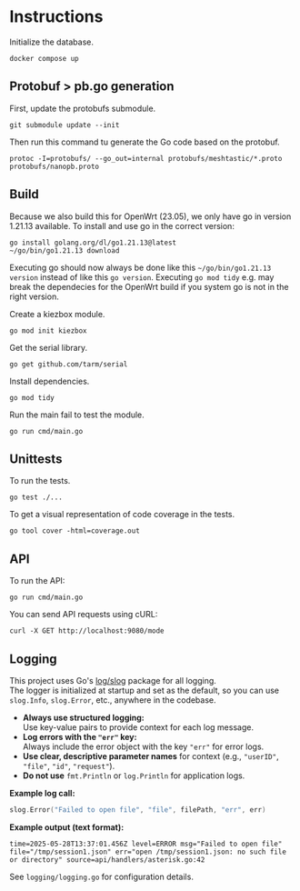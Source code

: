 # Instructions

Initialize the database.

```
docker compose up
```

## Protobuf > pb.go generation

First, update the protobufs submodule.

```
git submodule update --init
```

Then run this command tu generate the Go code based on the protobuf.

```
protoc -I=protobufs/ --go_out=internal protobufs/meshtastic/*.proto protobufs/nanopb.proto
```

## Build

Because we also build this for OpenWrt (23.05), we only have go in version 1.21.13 available.
To install and use go in the correct version:

```
go install golang.org/dl/go1.21.13@latest
~/go/bin/go1.21.13 download
```

Executing go should now always be done like this `~/go/bin/go1.21.13 version` instead of like this `go version`.
Executing `go mod tidy` e.g. may break the dependecies for the OpenWrt build if you system go is not in the right version.

Create a kiezbox module.

```
go mod init kiezbox
```

Get the serial library.
```
go get github.com/tarm/serial
```

Install dependencies.

```
go mod tidy
```

Run the main fail to test the module.
```
go run cmd/main.go
```

## Unittests

To run the tests.

```
go test ./...
```

To get a visual representation of code coverage in the tests.

```
go tool cover -html=coverage.out
```

## API

To run the API:

```
go run cmd/main.go
```

You can send API requests using cURL:

```
curl -X GET http://localhost:9080/mode
```

## Logging

This project uses Go's [log/slog](https://pkg.go.dev/log/slog) package for all logging.  
The logger is initialized at startup and set as the default, so you can use `slog.Info`, `slog.Error`, etc., anywhere in the codebase.

- **Always use structured logging:**  
  Use key-value pairs to provide context for each log message.
- **Log errors with the `"err"` key:**  
  Always include the error object with the key `"err"` for error logs.
- **Use clear, descriptive parameter names** for context (e.g., `"userID"`, `"file"`, `"id"`, `"request"`).
- **Do not use** `fmt.Println` or `log.Println` for application logs.

**Example log call:**
```go
slog.Error("Failed to open file", "file", filePath, "err", err)
```

**Example output (text format):**
```
time=2025-05-28T13:37:01.456Z level=ERROR msg="Failed to open file" file="/tmp/session1.json" err="open /tmp/session1.json: no such file or directory" source=api/handlers/asterisk.go:42
```

See `logging/logging.go` for configuration details.
